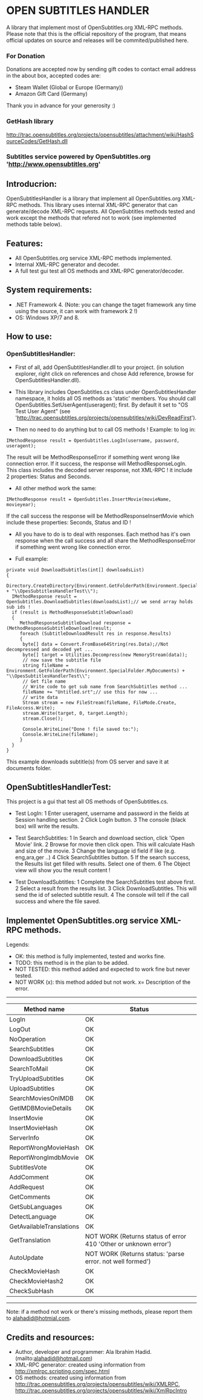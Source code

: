 # OPEN SUBTITLES HANDLER
A library that implement most of OpenSubtitles.org XML-RPC methods. 
Please note that this is the official repository of the program, that means official updates on source and releases will be commited/published here.

### For Donation
Donations are accepted now by sending gift codes to contact email address in the about box, accepted codes are:
- Steam Wallet (Global or Europe (Germany))
- Amazon Gift Card (Germany)

Thank you in advance for your generosity :)

### GetHash library
http://trac.opensubtitles.org/projects/opensubtitles/attachment/wiki/HashSourceCodes/GetHash.dll

### Subtitles service powered by OpenSubtitles.org 'http://www.opensubtitles.org'

## Introducrion:
OpenSubtitlesHandler is a library that implement all OpenSubtitles.org XML-RPC methods.
This library uses internal XML-RPC generator that can generate/decode XML-RPC requests. 
All OpenSubtitles methods tested and work except the methods that refered not to work (see implemented methods table below).

## Features:

- All OpenSubtitles.org service XML-RPC methods implemented.
- Internal XML-RPC generator and decoder.
- A full test gui test all OS methods and XML-RPC generator/decoder.

## System requirements:
- .NET Framework 4. (Note: you can change the taget framework any time using the source, it can work with framework 2 !)
- OS: Windows XP/7 and 8.

## How to use:

### OpenSubtitlesHandler:

- First of all, add OpenSubtitlesHandler.dll to your project. (in solution explorer, right click on references and chose
  Add reference, browse for OpenSubtitlesHandler.dll).

- This library includes OpenSubtitles.cs class under OpenSubtitlesHandler namespace, it holds all OS methods as 'static' members. 
You should call OpenSubtitles.SetUserAgent(useragent); first. 
By default it set to "OS Test User Agent" (see 'http://trac.opensubtitles.org/projects/opensubtitles/wiki/DevReadFirst').

- Then no need to do anything but to call OS methods !
Example: to log in:
~~~
IMethodResponse result = OpenSubtitles.LogIn(username, password, useragent);
~~~
The result will be MethodResponseError if something went wrong like connection error. If it success, the response will MethodResponseLogIn. This class includes the decoded server response, not XML-RPC ! it include 2 properties: Status and Seconds.

- All other method work the same:
~~~
IMethodResponse result = OpenSubtitles.InsertMovie(movieName, movieyear);
~~~
If the call success the response will be MethodResponseInsertMovie which include these properties: Seconds, Status and ID !

- All you have to do is to deal with responses. Each method has it's own response when the call success and all share the MethodResponseError if something went wrong like connection error.

- Full example:
~~~
private void DownloadSubtitles(int[] downloadsList)
{
  Directory.CreateDirectory(Environment.GetFolderPath(Environment.SpecialFolder.MyDocuments) + "\\OpesSubtitlesHandlerTest\\");
  IMethodResponse result = OpenSubtitles.DownloadSubtitles(downloadsList);// we send array holds sub ids !
  if (result is MethodResponseSubtitleDownload)
  {
     MethodResponseSubtitleDownload response = (MethodResponseSubtitleDownload)result; 
     foreach (SubtitleDownloadResult res in response.Results)
     {
      byte[] data = Convert.FromBase64String(res.Data);//Not decompressed and decoded yet ...
      byte[] target = Utilities.Decompress(new MemoryStream(data));
      // now save the subtitle file
      string fileName = Environment.GetFolderPath(Environment.SpecialFolder.MyDocuments) + "\\OpesSubtitlesHandlerTest\\";
      // Get file name
      // Write code to get sub name from SearchSubtitles method ...
      fileName += "Untitled.srt";// use this for now ...
      // write data
      Stream stream = new FileStream(fileName, FileMode.Create, FileAccess.Write);
      stream.Write(target, 0, target.Length);
      stream.Close();

      Console.WriteLine("Done ! file saved to:");
      Console.WriteLine(fileName);
     }
  }
}
~~~
This example downloads subtitle(s) from OS server and save it at documents folder.

## OpenSubtitlesHandlerTest:

This project is a gui that test all OS methods of OpenSubtitles.cs.

- Test LogIn:
1 Enter useragent, username and password in the fields at Session handling section.
2 Click LogIn button.
3 The console (black box) will write the results.

- Test SearchSubtitles:
1 In Search and download section, click 'Open Movie' link.
2 Browse for movie then click open. This will calculate Hash and size of the movie.
3 Change the language id field if like (e.g. eng,ara,ger ..)
4 Click SearchSubtitles button.
5 If the search success, the Results list get filled with results. Select one of them.
6 The Object view will show you the result content !

- Test DownloadSubtitles:
1 Complete the SearchSubtitles test above first.
2 Select a result from the results list.
3 Click DownloadSubtitles. This will send the id of selected subtitle result.
4 The console will tell if the call success and where the file saved.

## Implementet OpenSubtitles.org service XML-RPC methods.

Legends:
- OK: this method is fully implemented, tested and works fine.
- TODO: this method is in the plan to be added.
- NOT TESTED: this method added and expected to work fine but never tested.
- NOT WORK (x): this method added but not work. x= Description of the error.

--------------------------------------------
Method name              | Status
-------------------------|------------------
LogIn                    | OK
LogOut                   | OK
NoOperation              | OK
SearchSubtitles          | OK
DownloadSubtitles        | OK
SearchToMail             | OK
TryUploadSubtitles       | OK
UploadSubtitles          | OK
SearchMoviesOnIMDB       | OK
GetIMDBMovieDetails      | OK
InsertMovie              | OK
InsertMovieHash          | OK
ServerInfo               | OK
ReportWrongMovieHash     | OK
ReportWrongImdbMovie     | OK
SubtitlesVote            | OK
AddComment               | OK
AddRequest               | OK
GetComments              | OK
GetSubLanguages          | OK
DetectLanguage           | OK
GetAvailableTranslations | OK
GetTranslation           | NOT WORK (Returns status of error 410 'Other or unknown error')
AutoUpdate               | NOT WORK (Returns status: 'parse error. not well formed')
CheckMovieHash           | OK
CheckMovieHash2          | OK
CheckSubHash             | OK
--------------------------------------------

Note: if a method not work or there's missing methods, please report them to alahadid@hotmial.com.


## Credits and resources:
- Author, developer and programmer: Ala Ibrahim Hadid. (mailto:alahadid@hotmail.com)
- XML-RPC generator: created using information from http://xmlrpc.scripting.com/spec.html
- OS methods: created using information from http://trac.opensubtitles.org/projects/opensubtitles/wiki/XMLRPC, http://trac.opensubtitles.org/projects/opensubtitles/wiki/XmlRpcIntro
